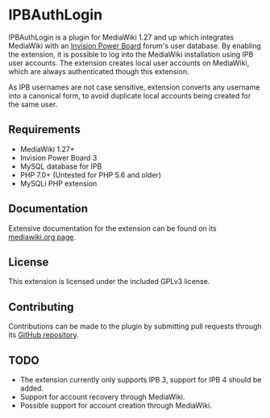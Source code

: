 IPBAuthLogin
============

IPBAuthLogin is a plugin for MediaWiki 1.27 and up which integrates MediaWiki with an [Invision Power Board](https://invisionpower.com/) forum's user database. By enabling the extension, it is possible to log into the MediaWiki installation using IPB user accounts. The extension creates local user accounts on MediaWiki, which are always authenticated though this extension.

As IPB usernames are not case sensitive, extension converts any username into a canonical form, to avoid duplicate local accounts being created for the same user.

Requirements
------------

* MediaWiki 1.27+
* Invision Power Board 3
* MySQL database for IPB
* PHP 7.0+ (Untested for PHP 5.6 and older)
* MySQLi PHP extension

Documentation
-------------

Extensive documentation for the extension can be found on its [mediawiki.org page](https://www.mediawiki.org/wiki/Extension:IPBAuthLogin).

License
-------

This extension is licensed under the included GPLv3 license.

Contributing
------------

Contributions can be made to the plugin by submitting pull requests through its [GitHub repository](https://github.com/FHannes/IPBAuthLogin).

TODO
----

* The extension currently only supports IPB 3, support for IPB 4 should be added.
* Support for account recovery through MediaWiki.
* Possible support for account creation through MediaWiki.